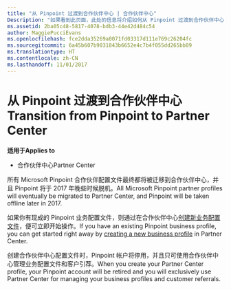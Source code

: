 ```yaml
---
title: "从 Pinpoint 过渡到合作伙伴中心 | 合作伙伴中心"
Description: "如果看到此页面，此处的信息将介绍如何从 Pinpoint 过渡到合作伙伴中心。"
ms.assetid: 2ba05c48-5817-4078-bdb3-44e42d484c54
author: MaggiePucciEvans
ms.openlocfilehash: fce2dda35269a0071fd03317d111e769c26204fc
ms.sourcegitcommit: 6a45b607b9031843b6652e4c7b4f055dd265bb89
ms.translationtype: HT
ms.contentlocale: zh-CN
ms.lasthandoff: 11/01/2017
---
```

# <a name="transition-from-pinpoint-to-partner-center"></a><span data-ttu-id="0a42c-103">从 Pinpoint 过渡到合作伙伴中心</span><span class="sxs-lookup"><span data-stu-id="0a42c-103">Transition from Pinpoint to Partner Center</span></span>

**<span data-ttu-id="0a42c-104">适用于</span><span class="sxs-lookup"><span data-stu-id="0a42c-104">Applies to</span></span>**

-  <span data-ttu-id="0a42c-105">合作伙伴中心</span><span class="sxs-lookup"><span data-stu-id="0a42c-105">Partner Center</span></span>

<span data-ttu-id="0a42c-106">所有 Microsoft Pinpoint 合作伙伴配置文件最终都将被迁移到合作伙伴中心，并且 Pinpoint 将于 2017 年晚些时候脱机。</span><span class="sxs-lookup"><span data-stu-id="0a42c-106">All Microsoft Pinpoint partner profiles will eventually be migrated to Partner Center, and Pinpoint will be taken offline later in 2017.</span></span> 

<span data-ttu-id="0a42c-107">如果你有现成的 Pinpoint 业务配置文件，则通过在合作伙伴中心[创建新业务配置文件](create-a-marketing-profile.md)，便可立即开始操作。</span><span class="sxs-lookup"><span data-stu-id="0a42c-107">If you have an existing Pinpoint business profile, you can get started right away by [creating a new business profile](create-a-marketing-profile.md) in Partner Center.</span></span>

<span data-ttu-id="0a42c-108">创建合作伙伴中心配置文件时，Pinpoint 帐户将停用，并且只可使用合作伙伴中心管理业务配置文件和客户引荐。</span><span class="sxs-lookup"><span data-stu-id="0a42c-108">When you create your Partner Center profile, your Pinpoint account will be retired and you will exclusively use Partner Center for managing your business profiles and customer referrals.</span></span>
